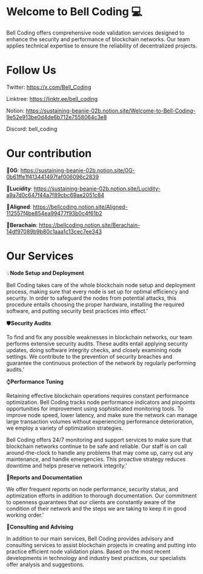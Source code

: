 # Welcome to Bell Coding 💻

Bell Coding offers comprehensive node validation services designed to enhance the security and performance of blockchain networks. Our team applies technical expertise to ensure the reliability of decentralized projects.

# Follow Us

Twitter: https://x.com/Bell_Coding

Linktree: https://linktr.ee/bell_coding

Notion: https://sustaining-beanie-02b.notion.site/Welcome-to-Bell-Coding-9e52e913be0d4de6b712e7558064c3e8

Discord: bell_coding

# Our contribution

💽**0G**: https://sustaining-beanie-02b.notion.site/0G-0b61ffe1f413441497faf006096c2839

💽**Lucidity**: https://sustaining-beanie-02b.notion.site/Lucidity-a9a7d0c647f44a7f89cbc69ae2051c84

💽**Aligned**: https://bellcoding.notion.site/Aligned-112557f4be854ea99477f93b0c4f61b2

💽**Berachain**: https://bellcoding.notion.site/Berachain-14df97089b9b80c1aaa1c13cec7ee343

# Our Services

💡**Node Setup and Deployment**

Bell Coding takes care of the whole blockchain node setup and deployment process, making sure that every node is set up for optimal efficiency and security. In order to safeguard the nodes from potential attacks, this procedure entails choosing the proper hardware, installing the required software, and putting security best practices into effect.’

🛡**Security Audits**

To find and fix any possible weaknesses in blockchain networks, our team performs extensive security audits. These audits entail applying security updates, doing software integrity checks, and closely examining node settings. We contribute to the prevention of security breaches and guarantee the continuous protection of the network by regularly performing audits.’

⌚️**Performance Tuning**

Retaining effective blockchain operations requires constant performance optimization. Bell Coding tracks node performance indicators and pinpoints opportunities for improvement using sophisticated monitoring tools. To improve node speed, lower latency, and make sure the network can manage large transaction volumes without experiencing performance deterioration, we employ a variety of optimization strategies.

Bell Coding offers 24/7 monitoring and support services to make sure that blockchain networks continue to be safe and reliable. Our staff is on call around-the-clock to handle any problems that may come up, carry out any maintenance, and handle emergencies. This proactive strategy reduces downtime and helps preserve network integrity.’

📃**Reports and Documentation**

We offer frequent reports on node performance, security status, and optimization efforts in addition to thorough documentation. Our commitment to openness guarantees that our clients are constantly aware of the condition of their network and the steps we are taking to keep it in good working order.’

📝**Consulting and Advising**

In addition to our main services, Bell Coding provides advisory and consulting services to assist blockchain projects in creating and putting into practice efficient node validation plans. Based on the most recent developments in technology and industry best practices, our specialists offer analysis and suggestions.
